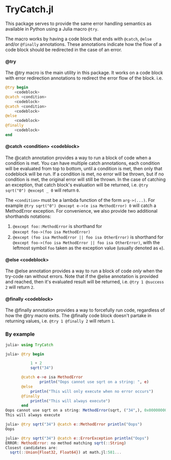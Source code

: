 # TryCatch.jl

This package serves to provide the same error handling semantics as available in Python using a Julia macro `@try`.

The macro works by having a code block that ends with `@catch`, `@else` and/or `@finally` annotations. These annotations indicate how the flow of a code block should be redirected in the case of an error.

#### @try
The @try macro is the main utility in this package. It works on a code block with error redirection annotations to redirect the error flow of the block. i.e.

```julia
@try begin 
    <codeblock>
@catch <condition> 
    <codeblock>
@catch <condition> 
    <codeblock>
@else 
    <codeblock>
@finally
    <codeblock>
end
```

        
#### @catch \<condition\> \<codeblock\>
The @catch annotation provides a way to run a block of code when a condition is met. You can have multiple catch annotations, each condition will be evaluated from top to bottom, until a condition is met, then only that codeblock will be run. If a condition is met, no error will be thrown, but if no condition is met, the original error will still be thrown. In the case of catching an exception, that catch block's evaluation will be returned, i.e. `@try sqrt("0") @except _ 0` will return `0`.
           
The `<condition>` must be a lambda function of the form `arg->(...)`. For example `@try sqrt("0") @except e->(e isa MethodError) 0` will catch a MethodError exception. For convenience, we also provide two additional shorthands notations:

  1. `@except foo::MethodError` is shorthand for <br> `@except foo->(foo isa MethodError)`
  2. `@except (foo isa MethodError || foo isa OtherError)` is shorthand for <br> `@except foo->(foo isa MethodError || foo isa OtherError)`, with the leftmost symbol `foo` taken as the exception value (usually denoted as `e`).

#### @else \<codeblock\>
The @else annotation provides a way to run a block of code _only_ when the try-code ran without errors. Note that if the @else annotation is provided and reached, then it's evaluated result will be returned, i.e. `@try 1 @success 2` will return `2`.

#### @finally \<codeblock\>
The @finally annotation provides a way to forcefully run code, regardless of how the @try macro exits. The @finally code block doesn't partake in returning values, i.e. `@try 1 @finally 2` will return `1`.

### By example
```julia
julia> using TryCatch

julia> @try begin

           1 + 2
           sqrt("34")

       @catch e->e isa MethodError 
               println("Oops cannot use sqrt on a string: ", e)
       @else 
           println("This will only execute when no error occurs")
       @finally 
           println("This will always execute")
       end
Oops cannot use sqrt on a string: MethodError(sqrt, ("34",), 0x00000000000073cc)
This will always execute
```


```julia
julia> @try sqrt("34") @catch e::MethodError println("Oops")
Oops

julia> @try sqrt("34") @catch e::ErrorException println("Oops")
ERROR: MethodError: no method matching sqrt(::String)
Closest candidates are:
  sqrt(::Union{Float32, Float64}) at math.jl:581...
```

